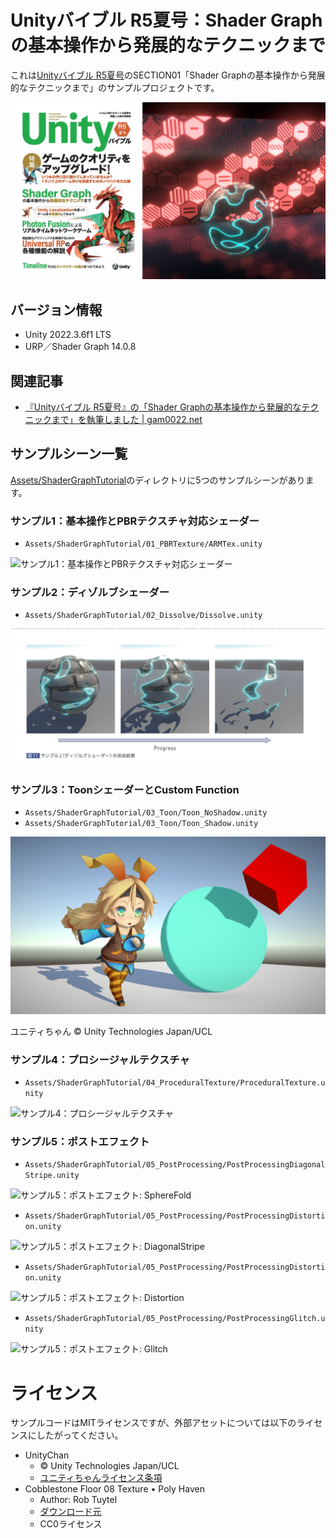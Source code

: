 # Unityバイブル R5夏号：Shader Graphの基本操作から発展的なテクニックまで

これは[Unityバイブル R5夏号](https://amzn.to/3QC10LR)のSECTION01「Shader Graphの基本操作から発展的なテクニックまで」のサンプルプロジェクトです。

![Unityバイブル R5夏号：Shader Graphの基本操作から発展的なテクニックまで](Docs/thumbnail.png)

## バージョン情報

- Unity 2022.3.6f1 LTS
- URP／Shader Graph 14.0.8

## 関連記事

- [『Unityバイブル R5夏号』の「Shader Graphの基本操作から発展的なテクニックまで」を執筆しました | gam0022.net](https://gam0022.net/blog/2023/08/07/unity-bible/)

## サンプルシーン一覧

[Assets/ShaderGraphTutorial](Assets/ShaderGraphTutorial)のディレクトリに5つのサンプルシーンがあります。

### サンプル1：基本操作とPBRテクスチャ対応シェーダー

- `Assets/ShaderGraphTutorial/01_PBRTexture/ARMTex.unity`

![サンプル1：基本操作とPBRテクスチャ対応シェーダー](Docs/01_1_TextureShader.png)

### サンプル2：ディゾルブシェーダー

- `Assets/ShaderGraphTutorial/02_Dissolve/Dissolve.unity`

![サンプル2：ディゾルブシェーダー](Docs/02_Dissolve.png)

### サンプル3：ToonシェーダーとCustom Function

- `Assets/ShaderGraphTutorial/03_Toon/Toon_NoShadow.unity`
- `Assets/ShaderGraphTutorial/03_Toon/Toon_Shadow.unity`

![サンプル3：ToonシェーダーとCustom Function](Docs/03_5_ToonShader.png)

ユニティちゃん © Unity Technologies Japan/UCL

### サンプル4：プロシージャルテクスチャ

- `Assets/ShaderGraphTutorial/04_ProceduralTexture/ProceduralTexture.unity`

![サンプル4：プロシージャルテクスチャ](Docs/04_1_ProceduralTexture.png)

### サンプル5：ポストエフェクト

- `Assets/ShaderGraphTutorial/05_PostProcessing/PostProcessingDiagonalStripe.unity`

![サンプル5：ポストエフェクト: SphereFold](Docs/05_1_Postprocessing_SphereFold.png)

- `Assets/ShaderGraphTutorial/05_PostProcessing/PostProcessingDistortion.unity`

![サンプル5：ポストエフェクト: DiagonalStripe](Docs/05_8_DiagonalStripe.png)

- `Assets/ShaderGraphTutorial/05_PostProcessing/PostProcessingDistortion.unity`

![サンプル5：ポストエフェクト: Distortion](Docs/05_9_Distortion.png)

- `Assets/ShaderGraphTutorial/05_PostProcessing/PostProcessingGlitch.unity`

![サンプル5：ポストエフェクト: Glitch](Docs/05_10_Glitch.png)

# ライセンス

サンプルコードはMITライセンスですが、外部アセットについては以下のライセンスにしたがってください。

- UnityChan
    - © Unity Technologies Japan/UCL
    - [ユニティちゃんライセンス条項](https://unity-chan.com/contents/guideline/)
- Cobblestone Floor 08 Texture • Poly Haven
    - Author: Rob Tuytel
    - [ダウンロード元](https://polyhaven.com/a/cobblestone_floor_08)
    - CC0ライセンス